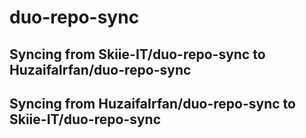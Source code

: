 # duo-repo-sync 

## Syncing from Skiie-IT/duo-repo-sync to HuzaifaIrfan/duo-repo-sync

## Syncing from HuzaifaIrfan/duo-repo-sync to Skiie-IT/duo-repo-sync

